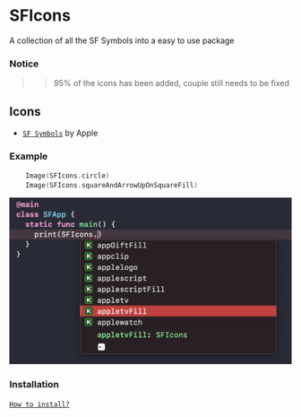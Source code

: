 # SFIcons

A collection of all the SF Symbols into a easy to use package

### Notice
>> 95% of the icons has been added, couple still needs to be fixed

## Icons

* [`SF Symbols`](https://developer.apple.com/sf-symbols/) by Apple


### Example

```swift
    Image(SFIcons.circle)
    Image(SFIcons.squareAndArrowUpOnSquareFill)
```

![Screenshot](https://raw.githubusercontent.com/omeasraf/SFIcons/main/Images/screenshot.png)

### Installation

[`How to install?`](https://developer.apple.com/documentation/xcode/adding_package_dependencies_to_your_app)
